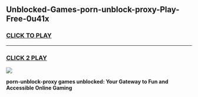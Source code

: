 
## Unblocked-Games-porn-unblock-proxy-Play-Free-0u41x
<h3>
<a href="https://premium76.site?title=porn-unblock-proxy&ref=19M">CLICK TO PLAY</a></h3>
<hr>

<h3>
<a href="https://premium76.site?title=porn-unblock-proxy&ref=19M">CLICK 2 PLAY</a>
  
</h3>

<a href="https://premium76.site?title=porn-unblock-proxy&ref=19M"><img src="https://clearcache.store/games.png"></a>


**porn-unblock-proxy games unblocked: Your Gateway to Fun and Accessible Online Gaming**

